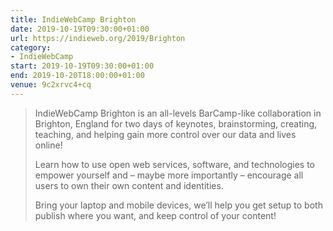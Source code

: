 ```yaml
---
title: IndieWebCamp Brighton
date: 2019-10-19T09:30:00+01:00
url: https://indieweb.org/2019/Brighton
category:
- IndieWebCamp
start: 2019-10-19T09:30:00+01:00
end: 2019-10-20T18:00:00+01:00
venue: 9c2xrvc4+cq
---
```

> IndieWebCamp Brighton is an all-levels BarCamp-like collaboration in Brighton, England for two days of keynotes, brainstorming, creating, teaching, and helping gain more control over our data and lives online!
>
> Learn how to use open web services, software, and technologies to empower yourself and – maybe more importantly – encourage all users to own their own content and identities.
>
> Bring your laptop and mobile devices, we’ll help you get setup to both publish where you want, and keep control of your content!
